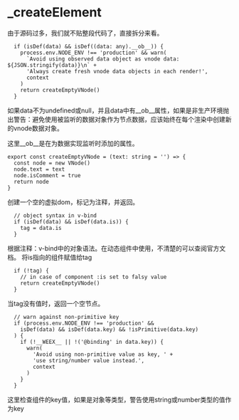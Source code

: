 # _createElement

由于源码过多，我们就不贴整段代码了，直接拆分来看。

```
  if (isDef(data) && isDef((data: any).__ob__)) {
    process.env.NODE_ENV !== 'production' && warn(
      `Avoid using observed data object as vnode data: ${JSON.stringify(data)}\n` +
      'Always create fresh vnode data objects in each render!',
      context
    )
    return createEmptyVNode()
  }
```
如果data不为undefined或null，并且data中有\_\_ob__属性，如果是非生产环境抛出警告：避免使用被监听的数据对象作为节点数据，应该始终在每个渲染中创建新的vnode数据对象。

这里\_\_ob__是在为数据实现监听时添加的属性。

```
export const createEmptyVNode = (text: string = '') => {
  const node = new VNode()
  node.text = text
  node.isComment = true
  return node
}
```
创建一个空的虚拟dom，标记为注释，并返回。

```
  // object syntax in v-bind
  if (isDef(data) && isDef(data.is)) {
    tag = data.is
  }
```
根据注释：v-bind中的对象语法。在动态组件中使用，不清楚的可以查阅官方文档。
将is指向的组件赋值给tag

```
  if (!tag) {
    // in case of component :is set to falsy value
    return createEmptyVNode()
  }
```
当tag没有值时，返回一个空节点。
```
  // warn against non-primitive key
  if (process.env.NODE_ENV !== 'production' &&
    isDef(data) && isDef(data.key) && !isPrimitive(data.key)
  ) {
    if (!__WEEX__ || !('@binding' in data.key)) {
      warn(
        'Avoid using non-primitive value as key, ' +
        'use string/number value instead.',
        context
      )
    }
  }
```
这里检查组件的key值，如果是对象等类型，警告使用string或number类型的值作为key